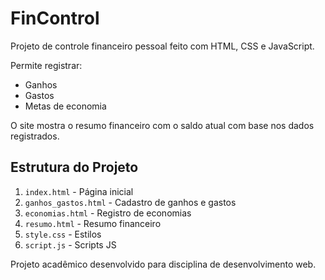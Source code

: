 # FinControl

Projeto de controle financeiro pessoal feito com HTML, CSS e JavaScript.

Permite registrar:
- Ganhos
- Gastos
- Metas de economia

O site mostra o resumo financeiro com o saldo atual com base nos dados registrados.

## Estrutura do Projeto

1. `index.html` - Página inicial
2. `ganhos_gastos.html` - Cadastro de ganhos e gastos
3. `economias.html` - Registro de economias
4. `resumo.html` - Resumo financeiro
5. `style.css` - Estilos
6. `script.js` - Scripts JS

Projeto acadêmico desenvolvido para disciplina de desenvolvimento web.

